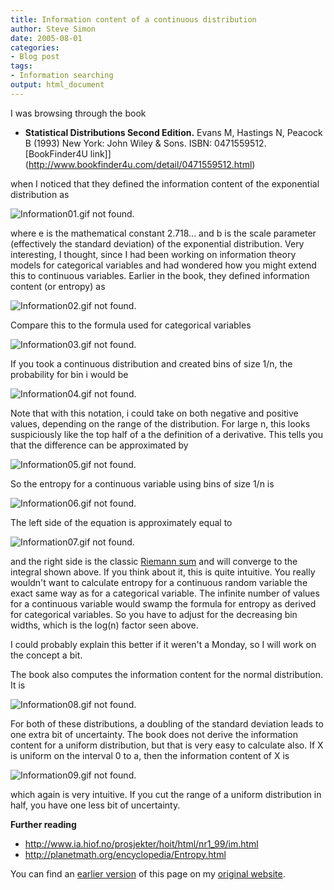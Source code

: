 ```yaml
---
title: Information content of a continuous distribution
author: Steve Simon
date: 2005-08-01
categories:
- Blog post
tags:
- Information searching
output: html_document
---
```

I was browsing through the book

-   **Statistical Distributions Second Edition.** Evans M, Hastings N,
    Peacock B (1993) New York: John Wiley & Sons. ISBN: 0471559512.
    [BookFinder4U
    link]](http://www.bookfinder4u.com/detail/0471559512.html)

when I noticed that they defined the information content of the
exponential distribution as

![Information01.gif not found.](http://www.pmean.com/new-images/05/InformationTheoryB01.png)

where e is the mathematical constant 2.718... and b is the scale
parameter (effectively the standard deviation) of the exponential
distribution. Very interesting, I thought, since I had been working on
information theory models for categorical variables and had wondered how
you might extend this to continuous variables. Earlier in the book, they
defined information content (or entropy) as

![Information02.gif not found.](http://www.pmean.com/new-images/05/InformationTheoryB02.png)

Compare this to the formula used for categorical variables

![Information03.gif not found.](http://www.pmean.com/new-images/05/InformationTheoryB03.png)

If you took a continuous distribution and created bins of size 1/n, the
probability for bin i would be

![Information04.gif not found.](http://www.pmean.com/new-images/05/InformationTheoryB04.png)

Note that with this notation, i could take on both negative and positive
values, depending on the range of the distribution. For large n, this
looks suspiciously like the top half of a the definition of a
derivative. This tells you that the difference can be approximated by

![Information05.gif not found.](http://www.pmean.com/new-images/05/InformationTheoryB05.png)

So the entropy for a continuous variable using bins of size 1/n is

![Information06.gif not found.](http://www.pmean.com/new-images/05/InformationTheoryB06.png)

The left side of the equation is approximately equal to

![Information07.gif not found.](http://www.pmean.com/new-images/05/InformationTheoryB07.png)

and the right side is the classic [Riemann
sum](http://en.wikipedia.org/wiki/Riemann_sum) and will converge to the
integral shown above. If you think about it, this is quite intuitive.
You really wouldn't want to calculate entropy for a continuous random
variable the exact same way as for a categorical variable. The infinite
number of values for a continuous variable would swamp the formula for
entropy as derived for categorical variables. So you have to adjust for
the decreasing bin widths, which is the log(n) factor seen above.

I could probably explain this better if it weren't a Monday, so I will
work on the concept a bit.

The book also computes the information content for the normal
distribution. It is

![Information08.gif not found.](http://www.pmean.com/new-images/05/InformationTheoryB08.png)

For both of these distributions, a doubling of the standard deviation
leads to one extra bit of uncertainty. The book does not derive the
information content for a uniform distribution, but that is very easy to
calculate also. If X is uniform on the interval 0 to a, then the
information content of X is

![Information09.gif not found.](http://www.pmean.com/new-images/05/InformationTheoryB09.png)

which again is very intuitive. If you cut the range of a uniform
distribution in half, you have one less bit of uncertainty.

**Further reading**

-   <http://www.ia.hiof.no/prosjekter/hoit/html/nr1_99/im.html>
-   <http://planetmath.org/encyclopedia/Entropy.html>

You can find an [earlier version][sim1] of this page on my [original website][sim2].


[sim1]: http://www.pmean.com/05/InformationTheoryB.html
[sim2]: http://www.pmean.com/original_site.html
